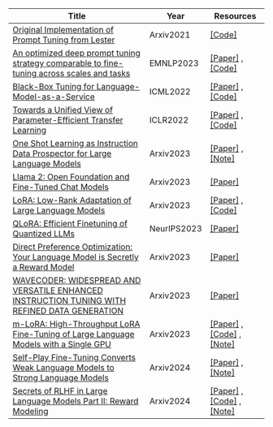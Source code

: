 | Title| Year |Resources|
| ------- | ----- | ------ |
|[Original Implementation of Prompt Tuning from Lester](https://aclanthology.org/2021.emnlp-main.243/)|Arxiv2021|[[Code]](https://github.com/google-research/prompt-tuning)|
|[An optimized deep prompt tuning strategy comparable to fine-tuning across scales and tasks](https://arxiv.org/abs/2110.07602)|EMNLP2023|[[Paper]](https://arxiv.org/abs/2110.07602) ,[[Code]](https://github.com/THUDM/P-tuning-v2)|
|[Black-Box Tuning for Language-Model-as-a-Service](https://arxiv.org/abs/2201.03514)|ICML2022|[[Paper]](https://arxiv.org/abs/2201.03514) ,[[Code]](https://github.com/txsun1997/Black-Box-Tuning)|
|[Towards a Unified View of Parameter-Efficient Transfer Learning](https://arxiv.org/abs/2110.04366)|ICLR2022|[[Paper]](https://arxiv.org/abs/2110.04366) ,[[Code]](https://github.com/jxhe/unify-parameter-efficient-tuning)|
|[One Shot Learning as Instruction Data Prospector for Large Language Models](https://arxiv.org/abs/2312.10302)|Arxiv2023|[[Paper]](https://arxiv.org/abs/2312.10302) ,[[Note]](https://mp.weixin.qq.com/s/YHGwdkvCN0Q1NSFsB61nYA)|
|[Llama 2: Open Foundation and Fine-Tuned Chat Models](https://arxiv.org/abs/2307.09288 )|Arxiv2023|[[Paper]](https://arxiv.org/abs/2307.09288 )|
|[LoRA: Low-Rank Adaptation of Large Language Models](https://arxiv.org/abs/2106.09685)|Arxiv2023|[[Paper]](https://arxiv.org/abs/2106.09685) ,[[Code]](https://github.com/microsoft/LoRA)|
|[QLoRA: Efficient Finetuning of Quantized LLMs](https://arxiv.org/abs/2305.14314)|NeurIPS2023|[[Paper]](https://arxiv.org/abs/2305.14314)|
|[Direct Preference Optimization: Your Language Model is Secretly a Reward Model](https://arxiv.org/abs/2305.18290)|Arxiv2023|[[Paper]](https://arxiv.org/abs/2305.18290)|
|[WAVECODER: WIDESPREAD AND VERSATILE ENHANCED INSTRUCTION TUNING WITH REFINED DATA GENERATION](https://arxiv.org/pdf/2312.14187.pdf)|Arxiv2023|[[Paper]](https://arxiv.org/pdf/2312.14187.pdf)|
|[m-LoRA: High-Throughput LoRA Fine-Tuning of Large Language Models with a Single GPU](https://arxiv.org/abs/2312.02515)|Arxiv2023|[[Paper]](https://arxiv.org/abs/2312.02515) ,[[Code]](https://github.com/TUDB-Labs/multi-lora-fine-tune) ,[[Note]](https://mp.weixin.qq.com/s/8UoZy0egCui2grfU7QNm0A)|
|[Self-Play Fine-Tuning Converts Weak Language Models to Strong Language Models](https://arxiv.org/pdf/2401.01335.pdf)|Arxiv2024|[[Paper]](https://arxiv.org/pdf/2401.01335.pdf) ,[[Note]](https://mp.weixin.qq.com/s/aeIifHXAMULib1OpCYx7vQ)|
|[Secrets of RLHF in Large Language Models Part II: Reward Modeling](https://arxiv.org/abs/2401.06080)|Arxiv2024|[[Paper]](https://arxiv.org/abs/2401.06080) ,[[Code]](https://github.com/OpenLMLab/MOSS-RLHF) ,[[Note]](https://mp.weixin.qq.com/s/Wsuzj_k39GYzyYfwPedN4A)|
